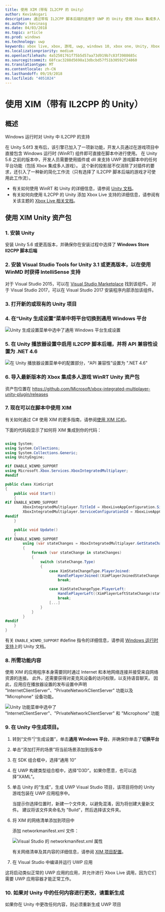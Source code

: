 ```yaml
---
title: 使用 XIM（带有 IL2CPP 的 Unity）
author: KevinAsgari
description: 通过带有 IL2CPP 脚本后端的适用于 UWP 的 Unity 使用 Xbox 集成多人游戏
ms.author: kevinasg
ms.date: 04/03/2018
ms.topic: article
ms.prod: windows
ms.technology: uwp
keywords: xbox live, xbox, 游戏, uwp, windows 10, xbox one, Unity, Xbox 集成多人游戏
ms.localizationpriority: medium
ms.openlocfilehash: 4a52501761f75b5d57aa73d919b7c83f3988685c
ms.sourcegitcommit: 68fcac3288d5698a13dbcbd57f51b30592f24860
ms.translationtype: MT
ms.contentlocale: zh-CN
ms.lasthandoff: 09/19/2018
ms.locfileid: "4051824"
---
```

# <a name="use-xim-unity-with-il2cpp"></a>使用 XIM（带有 IL2CPP 的 Unity）

## <a name="overview"></a>概述

Windows 运行时对 Unity 中 IL2CPP 的支持

在 Unity 5.6f3 发布后，该引擎已加入了一项新功能，开发人员通过在游戏项目中直接包含 Windows 运行时 (WinRT) 组件即可直接在脚本中进行使用。 在 Unity 5.6 之前的版本中，开发人员需要使用插件或 dll 来支持 UWP 游戏脚本中的任何平台功能（包括 Xbox 集成多人游戏）。 这个新的投影层不仅消除了对插件的要求，还引入了一种新的简化工作流（只有选择了 IL2CPP 脚本后端的游戏才可使用此工作流）。

- 有关如何使用 WinRT 和 Unity 的详细信息，请参阅 [Unity 文档](https://docs.unity3d.com/Manual/IL2CPP-WindowsRuntimeSupport.html)。
- 有关如何向使用 IL2CPP 的 Unity 添加 Xbox Live 支持的详细信息，请参阅有关该主题的 [Xbox Live 相关文档](https://docs.microsoft.com/windows/uwp/xbox-live/get-started-with-partner/partner-add-xbox-live-to-unity-uwp)。

## <a name="using-the-xim-unity-asset-package"></a>使用 XIM Unity 资产包

### <a name="1-install-unity"></a>1. 安装 Unity

安装 Unity 5.6 或更高版本，并确保你在安装过程中选择了 **Windows Store Il2CPP 脚本后端**

### <a name="2-install-visual-studio-tools-for-unity-version-31-and-above-for-intellisense-support-when-using-winmds"></a>2. 安装 Visual Studio Tools for Unity 3.1 或更高版本，以在使用 WinMD 时获得 IntelliSense 支持

对于 Visual Studio 2015，可以在 [Visual Studio Marketplace](https://marketplace.visualstudio.com/items?itemName=SebastienLebreton.VisualStudio2015ToolsforUnity) 找到该组件。 对于 Visual Studio 2017，可以在 Visual Studio 2017 安装程序内部添加该组件。

### <a name="3-open-a-new-or-existing-unity-project"></a>3. 打开新的或现有的 Unity 项目

### <a name="4-switch-the-platform-to-universal-windows-platform-in-the-unity-build-settings-menu"></a>4. 在“Unity 生成设置”菜单中将平台切换到通用 Windows 平台

![Unity 生成设置菜单中选中了通用 Windows 平台生成设置](../../images/xboxintegratedmultiplayer/xim-unity-build.png)

### <a name="5-enable-il2cpp-scripting-backend-in-the-unity-player-settings-and-set-api-compatibility-to-net-46"></a>5. 在 Unity 播放器设置中启用 IL2CPP 脚本后端，并将 API 兼容性设置为 .NET 4.6

![在 Unity 播放器设置菜单中的配置部分，“API 兼容性”设置为 ".NET 4.6"](../../images/unity/unity-il2cpp-1.png)

### <a name="6-import-the-latest-version-of-the-xbox-integrated-multiplayer-winrt-unity-asset-package"></a>6. 导入最新版本的 Xbox 集成多人游戏 WinRT Unity 资产包

资产包位置在 https://github.com/Microsoft/xbox-integrated-multiplayer-unity-plugin/releases

### <a name="7-you-can-now-use-xim-in-your-scripts"></a>7. 现在可以在脚本中使用 XIM

有关如何通过 C# 使用 XIM 的更多指南，请参阅[使用 XIM (C#)](using-xim-cs.md)。

下面的代码段显示了如何将 XIM 集成到你的代码：

```cs

using System;
using System.Collections;
using System.Collections.Generic;
using UnityEngine;

#if ENABLE_WINMD_SUPPORT
using Microsoft.Xbox.Services.XboxIntegratedMultiplayer;
#endif

public class XimScript
{
    public void Start()
    {
#if ENABLE_WINMD_SUPPORT
        XboxIntegratedMultiplayer.TitleId = XboxLiveAppConfiguration.SingletonInstance.TitleId;
        XboxIntegratedMultiplayer.ServiceConfigurationId = XboxLiveAppConfiguration.SingletonInstance.ServiceConfigurationId;
#endif
    }

    public void Update()
    {
#if ENABLE_WINMD_SUPPORT
        using (var stateChanges = XboxIntegratedMultiplayer.GetStateChanges())
        {
            foreach (var stateChange in stateChanges)
            {
                switch (stateChange.Type)
                {
                    case XimStateChangeType.PlayerJoined:
                        HandlePlayerJoined((XimPlayerJoinedStateChange)stateChange);
                        break;

                    case XimStateChangeType.PlayerLeft:
                        HandlePlayerLeft((XimPlayerLeftStateChange)stateChange);
                        break;
                    [...]
                }
            }
        }
#endif
    }
}
```

有关 `ENABLE_WINMD_SUPPORT` #define 指令的详细信息，请参阅 [Windows 运行时支持](https://docs.unity3d.com/Manual/IL2CPP-WindowsRuntimeSupport.html)上的 Unity 文档。

### <a name="8-required-capability-content"></a>8. 所需功能内容

使用 XIM 的应用程序本身需要同时通过 Internet 和本地网络连接并接受来自网络资源的连接。 此外，还需要获得对麦克风设备的访问权限，以支持语音聊天。 因此，应用应在播放器设置的发布设置中声明 "InternetClientServer"、"PrivateNetworkClientServer" 功能以及 "Microphone" 设备功能。

![Unity 功能菜单中选中了 "InternetClientServer"、"PrivateNetworkClientServer" 和 "Microphone" 功能](../../images/xboxintegratedmultiplayer/xim-unity-capability.png)

### <a name="9-build-the-project-in-unity"></a>9. 在 Unity 中生成项目。

1. 转到“文件”|“生成设置”，单击**通用 Windows 平台**，并确保你单击了**切换平台**

2. 单击“添加打开的场景”将当前场景添加到版本中

3. 在 SDK 组合框中，选择“通用 10”

4. 在 UWP 构建类型组合框中，选择“D3D”。如果你愿意，也可以选择“XAML”。

5. 单击 Unity 的“生成”，生成 UWP Visual Studio 项目，该项目将你的 Unity 游戏包装在 UWP 应用程序中。

    当提示你选择位置时，新建一个文件夹，以避免混淆，因为将创建大量新文件。 建议将该文件夹命名为 "Build"，然后选择该文件夹。

6. 将 XIM 的网络清单添加到项目中

    添加 networkmanifest.xml 文件：

    ![Visual Studio 的 networkmanifest.xml 属性](../../images/xboxintegratedmultiplayer/xim-unity-networkmanifest.png)

    有关网络清单及其内容的详细信息，请参阅 [XIM 项目配置](xim-manifest.md)。

7. 在 Visual Studio 中编译并运行 UWP 应用

这将启动类似正常的 UWP 应用的应用，并允许进行 Xbox Live 调用，因为它们需要 UWP 应用容器才能正常工作。

### <a name="10-rebuild-if-you-make-changes-to-anything-in-unity"></a>10. 如果对 Unity 中的任何内容进行更改，请重新生成

如果你在 Unity 中更改任何内容，则必须重新生成 UWP 项目
